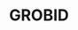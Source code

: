 ---
authors: Patrice Lopez
citation: "\n@misc{lopez_grobid_2021,\n\ttitle = {{GROBID}},\n\tcopyright = {Apache-2.0},\n\turl
  = {https://github.com/kermitt2/grobid},\n\tabstract = {A machine learning software
  for extracting information from scholarly documents},\n\turldate = {2021-12-03},\n\tauthor
  = {Lopez, Patrice},\n\tmonth = dec,\n\tyear = {2021},\n\tnote = {original-date:
  2012-09-13T15:48:54Z},\n\tkeywords = {metadata, pdf, machine-learning, deep-learning,
  crf, fulltext, scientific-articles, bibliographical-references, hamburger-to-cow},\n}\n"
description: 'GROBID (or Grobid, but not GroBid nor GroBiD) means GeneRation Of BIbliographic
  Data.


  GROBID is a machine learning library for extracting, parsing and re-structuring
  raw documents such as PDF into structured XML/TEI encoded documents with a particular
  focus on technical and scientific publications.


  GROBID should run properly "out of the box" on Linux (32 and 64 bits) and macOS. '
documentation: https://grobid.readthedocs.io/en/latest/Introduction/
last_edit: 12/03/2021, 19:01:06
location: https://github.com/kermitt2/grobid
shortname: test_tool_2
terms_of_use: GROBID is distributed under Apache 2.0 license.
title: GROBID
uuid: a277e76a-f217-491f-9641-7467efccf2ba
---